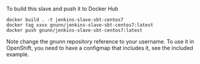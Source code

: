 To build this slave and push it to Docker Hub

```
docker build . -t jenkins-slave-sbt-centos7
docker tag xxxx gnunn/jenkins-slave-sbt-centos7:latest
docker push gnunn/jenkins-slave-sbt-centos7:latest
```

Note change the gnunn repository reference to your username. To use it in OpenShift, you need to have a configmap that includes it, see the included example.

